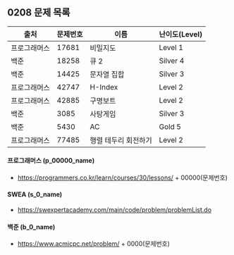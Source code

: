 
## 0208 문제 목록


| 출처         | 문제번호 | 이름                 | 난이도(Level) |
| ------------ | -------- | -------------------- | ------------- |
| 프로그래머스 | 17681    | 비밀지도             | Level 1       |
| 백준         | 18258    | 큐 2                 | Silver 4      |
| 백준         | 14425    | 문자열 집합          | Silver 3      |
| 프로그래머스 | 42747    | H-Index              | Level 2       |
| 프로그래머스 | 42885    | 구명보트             | Level 2       |
| 백준         | 3085     | 사탕게임             | Silver 3      |
| 백준         | 5430     | AC                   | Gold 5        |
| 프로그래머스 | 77485    | 행렬 테두리 회전하기 | Level 2       |


#### 프로그래머스 (p_00000_name)

- https://programmers.co.kr/learn/courses/30/lessons/ + 00000(문제번호)

#### SWEA (s_0_name)

- https://swexpertacademy.com/main/code/problem/problemList.do

#### 백준 (b_0_name)

- https://www.acmicpc.net/problem/ + 0000(문제번호)

